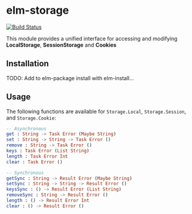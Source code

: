 # elm-storage
[![Build Status](https://travis-ci.org/gdotdesign/elm-storage.svg?branch=master)](https://travis-ci.org/gdotdesign/elm-storage)

This module provides a unified interface for accessing and modifying
**LocalStorage**, **SessionStorage** and **Cookies**

## Installation
TODO: Add to elm-package install with elm-install...

## Usage
The following functions are available for `Storage.Local`, `Storage.Session`,
and `Storage.Cookie`:

```elm
-- Asynchronous
get : String -> Task Error (Maybe String)
set : String -> String -> Task Error ()
remove : String -> Task Error ()
keys : Task Error (List String)
length : Task Error Int
clear : Task Error ()

-- Synchronous
getSync : String -> Result Error (Maybe String)
setSync : String -> String -> Result Error ()
keysSync : () -> Result Error (List String)
removeSync : String -> Result Error ()
length : () -> Result Error Int
clear : () -> Result Error ()
```
